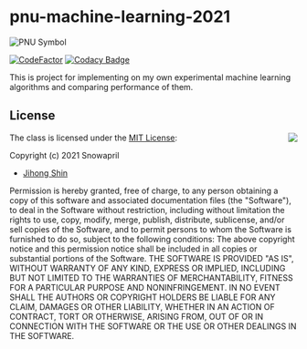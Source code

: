 # pnu-machine-learning-2021

![PNU Symbol](https://www.pusan.ac.kr/_contents/kor/_Img/07Intro/ui05.jpg)

[![CodeFactor](https://www.codefactor.io/repository/github/snowapril/pnu-machine-learning-2021/badge)](https://www.codefactor.io/repository/github/snowapril/pnu-machine-learning-2021)
[![Codacy Badge](https://app.codacy.com/project/badge/Grade/fac156dacdeb41b7809e3a40245de656)](https://www.codacy.com/gh/Snowapril/pnu-machine-learning-2021/dashboard?utm_source=github.com&amp;utm_medium=referral&amp;utm_content=Snowapril/pnu-machine-learning-2021&amp;utm_campaign=Badge_Grade)

This is project for implementing on my own experimental machine learning algorithms and comparing performance of them.

## License
<img align="right" src="http://opensource.org/trademarks/opensource/OSI-Approved-License-100x137.png">

The class is licensed under the [MIT License](http://opensource.org/licenses/MIT):

Copyright (c) 2021 Snowapril
*   [Jihong Shin](https://github.com/Snowapril)

Permission is hereby granted, free of charge, to any person obtaining a copy of this software and associated documentation files (the "Software"), to deal in the Software without restriction, including without limitation the rights to use, copy, modify, merge, publish, distribute, sublicense, and/or sell copies of the Software, and to permit persons to whom the Software is furnished to do so, subject to the following conditions:
The above copyright notice and this permission notice shall be included in all copies or substantial portions of the Software.
THE SOFTWARE IS PROVIDED "AS IS", WITHOUT WARRANTY OF ANY KIND, EXPRESS OR IMPLIED, INCLUDING BUT NOT LIMITED TO THE WARRANTIES OF MERCHANTABILITY, FITNESS FOR A PARTICULAR PURPOSE AND NONINFRINGEMENT. IN NO EVENT SHALL THE AUTHORS OR COPYRIGHT HOLDERS BE LIABLE FOR ANY CLAIM, DAMAGES OR OTHER LIABILITY, WHETHER IN AN ACTION OF CONTRACT, TORT OR OTHERWISE, ARISING FROM, OUT OF OR IN CONNECTION WITH THE SOFTWARE OR THE USE OR OTHER DEALINGS IN THE SOFTWARE.